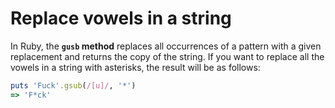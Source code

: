 # Replace vowels in a string

In Ruby, the **`gusb` method** replaces all occurrences of a pattern with a given replacement and returns the copy of the string. If you want to replace all the vowels in a string with asterisks, the result will be as follows:

```ruby
puts 'Fuck'.gsub(/[u]/, '*')
=> 'F*ck'
```